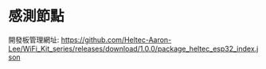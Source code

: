 # 感測節點


開發板管理網址: https://github.com/Heltec-Aaron-Lee/WiFi_Kit_series/releases/download/1.0.0/package_heltec_esp32_index.json